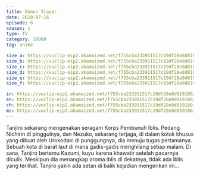 ```yaml
---
title: Demon Slayer
date: 2010-07-16
episode: 6
season: 1
type: TV
category: 38000
tag: anime

size_a: https://vuclip-eip2.akamaized.net/f755cba233911517c19df28e8d819180/vp63207_V20200929100653/hlsc_e2931_2.m3u8
size_b: https://vuclip-eip2.akamaized.net/f755cba233911517c19df28e8d819180/vp63207_V20200929100653/hlsc_e2931_3.m3u8
size_c: https://vuclip-eip2.akamaized.net/f755cba233911517c19df28e8d819180/vp63207_V20200929100653/hlsc_e2931_4.m3u8
size_d: https://vuclip-eip2.akamaized.net/f755cba233911517c19df28e8d819180/vp63207_V20200929100653/hlsc_e2931_5.m3u8
size_e: https://vuclip-eip2.akamaized.net/f755cba233911517c19df28e8d819180/vp63207_V20200929100653/hlsc_e2931_6.m3u8
size_f: https://vuclip-eip2.akamaized.net/f755cba233911517c19df28e8d819180/vp63207_V20200929100653/hlsc_e2931_7.m3u8

in: https://vuclip-eip2.akamaized.net/f755cba233911517c19df28e8d819180/id.vtt
en: https://vuclip-eip2.akamaized.net/f755cba233911517c19df28e8d819180/en.vtt
ch: https://vuclip-eip2.akamaized.net/f755cba233911517c19df28e8d819180/zh-TW.vtt
ms: https://vuclip-eip2.akamaized.net/f755cba233911517c19df28e8d819180/ms.vtt
---
```

Tanjiro sekarang mengenakan seragam Korps Pembunuh Iblis. Pedang Nichirin di pinggulnya, dan Nezuko, sekarang terjaga, di dalam kotak khusus yang dibuat oleh Urokodaki di punggungnya, dia menuju tugas pertamanya. Sebuah kota di barat laut di mana gadis-gadis menghilang setiap malam. Di sana, Tanjiro bertemu Kazumi, kuyu karena khawatir setelah pacarnya diculik. Meskipun dia menangkap aroma iblis di dekatnya, tidak ada iblis yang terlihat. Tanjiro yakin ada setan di balik kejadian mengerikan ini...
